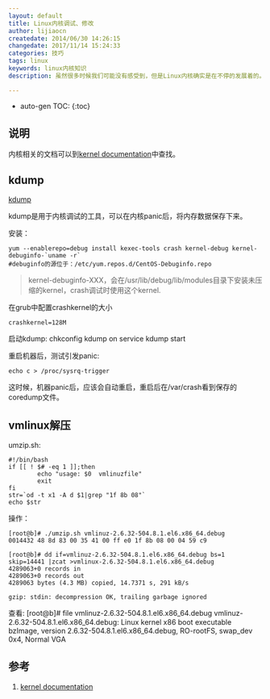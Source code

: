 ```yaml
---
layout: default
title: Linux内核调试、修改
author: lijiaocn
createdate: 2014/06/30 14:26:15
changedate: 2017/11/14 15:24:33
categories: 技巧
tags: linux
keywords: linux内核知识
description: 虽然很多时候我们可能没有感受到，但是Linux内核确实是在不停的发展着的。

---
```


* auto-gen TOC:
{:toc}

## 说明

内核相关的文档可以到[kernel documentation][1]中查找。

## kdump

[kdump](http://linuxsysconfig.com/2013/03/kdump-on-centos-6/)

kdump是用于内核调试的工具，可以在内核panic后，将内存数据保存下来。

安装：

	yum --enablerepo=debug install kexec-tools crash kernel-debug kernel-debuginfo-`uname -r`
	#debuginfo的源位于：/etc/yum.repos.d/CentOS-Debuginfo.repo 

>kernel-debuginfo-XXX，会在/usr/lib/debug/lib/modules目录下安装未压缩的kernel，crash调试时使用这个kernel.

在grub中配置crashkernel的大小

	crashkernel=128M

启动kdump: 
	chkconfig kdump on
	service kdump start

重启机器后，测试引发panic:

	echo c > /proc/sysrq-trigger

这时候，机器panic后，应该会自动重启，重启后在/var/crash看到保存的coredump文件。

## vmlinux解压

umzip.sh:

	#!/bin/bash
	if [[ ! $# -eq 1 ]];then
			echo "usage: $0  vmlinuzfile"
			exit
	fi
	str=`od -t x1 -A d $1|grep "1f 8b 08"`
	echo $str
 
操作：

	[root@b]# ./umzip.sh vmlinuz-2.6.32-504.8.1.el6.x86_64.debug 
	0014432 48 8d 83 00 35 41 00 ff e0 1f 8b 08 00 04 59 c9

	[root@b]# dd if=vmlinuz-2.6.32-504.8.1.el6.x86_64.debug bs=1 skip=14441 |zcat >vmlinux-2.6.32-504.8.1.el6.x86_64.debug
	4289063+0 records in
	4289063+0 records out
	4289063 bytes (4.3 MB) copied, 14.7371 s, 291 kB/s
	 
	gzip: stdin: decompression OK, trailing garbage ignored

查看:
	[root@b]# file vmlinuz-2.6.32-504.8.1.el6.x86_64.debug 
	vmlinuz-2.6.32-504.8.1.el6.x86_64.debug: Linux kernel x86 boot executable bzImage, version 2.6.32-504.8.1.el6.x86_64.debug, RO-rootFS, swap_dev 0x4, Normal VGA

## 参考

1. [kernel documentation][1]

[1]: http://www.lijiaocn.com/方法/2017/11/13/howto-linux-kernel-doc.html  "kernel documentation"
